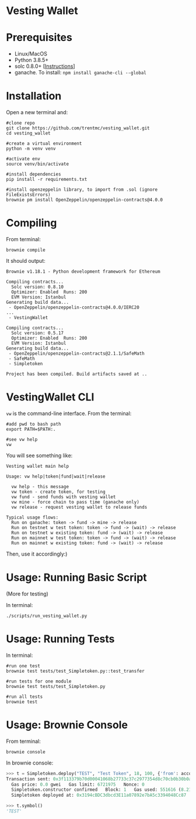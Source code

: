 # Vesting Wallet

# Prerequisites

- Linux/MacOS
- Python 3.8.5+
- solc 0.8.0+ [[Instructions](https://docs.soliditylang.org/en/v0.8.9/installing-solidity.html)]
- ganache. To install: `npm install ganache-cli --global`

# Installation

Open a new terminal and:

```console
#clone repo
git clone https://github.com/trentmc/vesting_wallet.git
cd vesting_wallet

#create a virtual environment
python -m venv venv

#activate env
source venv/bin/activate

#install dependencies
pip install -r requirements.txt

#install openzeppelin library, to import from .sol (ignore FileExistsErrors)
brownie pm install OpenZeppelin/openzeppelin-contracts@4.0.0
```

# Compiling

From terminal:
```console
brownie compile
```

It should output:
```text
Brownie v1.18.1 - Python development framework for Ethereum

Compiling contracts...
  Solc version: 0.8.10
  Optimizer: Enabled  Runs: 200
  EVM Version: Istanbul
Generating build data...
 - OpenZeppelin/openzeppelin-contracts@4.0.0/IERC20
...
 - VestingWallet

Compiling contracts...
  Solc version: 0.5.17
  Optimizer: Enabled  Runs: 200
  EVM Version: Istanbul
Generating build data...
 - OpenZeppelin/openzeppelin-contracts@2.1.1/SafeMath
 - SafeMath
 - Simpletoken

Project has been compiled. Build artifacts saved at ..
 ```

# VestingWallet CLI

`vw` is the command-line interface. From the terminal:
```console
#add pwd to bash path
export PATH=$PATH:.

#see vw help
vw
```

You will see something like:
```text
Vesting wallet main help

Usage: vw help|token|fund|wait|release

  vw help - this message
  vw token - create token, for testing
  vw fund - send funds with vesting wallet
  vw mine - force chain to pass time (ganache only)
  vw release - request vesting wallet to release funds

Typical usage flows:
  Run on ganache: token -> fund -> mine -> release
  Run on testnet w test token: token -> fund -> (wait) -> release
  Run on testnet w existing token: fund -> (wait) -> release
  Run on mainnet w test token: token -> fund -> (wait) -> release
  Run on mainnet w existing token: fund -> (wait) -> release
```

Then, use it accordingly:)

# Usage: Running Basic Script

(More for testing)

In terminal:
```console
./scripts/run_vesting_wallet.py
```

# Usage: Running Tests

In terminal:
```console
#run one test
brownie test tests/test_Simpletoken.py::test_transfer

#run tests for one module
brownie test tests/test_Simpletoken.py

#run all tests
brownie test
```

# Usage: Brownie Console

From terminal:
```console
brownie console
```

In brownie console:
```python
>>> t = Simpletoken.deploy("TEST", "Test Token", 18, 100, {'from': accounts[0]})
Transaction sent: 0x3f113379b70d00041068b27733c37c2977354d8c70cb0b30b0af3087fca9c2b8
  Gas price: 0.0 gwei   Gas limit: 6721975   Nonce: 0
  Simpletoken.constructor confirmed   Block: 1   Gas used: 551616 (8.21%)
  Simpletoken deployed at: 0x3194cBDC3dbcd3E11a07892e7bA5c3394048Cc87

>>> t.symbol()                                                                                                                                                                                              
'TEST'
```
